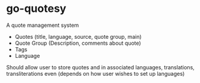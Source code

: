 go-quotesy
==========

A quote management system

- Quotes (title, language, source, quote group, main)
- Quote Group (Description, comments about quote)
- Tags
- Language

Should allow user to store quotes and in associated languages, translations, transliterations even (depends on how user wishes to set up languages)
